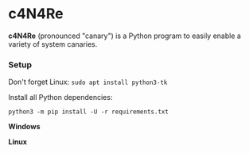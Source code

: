 # c4N4Re

**c4N4Re** (pronounced "canary") is a Python program to easily enable a variety of system canaries.

### Setup

Don't forget Linux: `sudo apt install python3-tk`

Install all Python dependencies:

```
python3 -m pip install -U -r requirements.txt 
```

**Windows**

**Linux**
